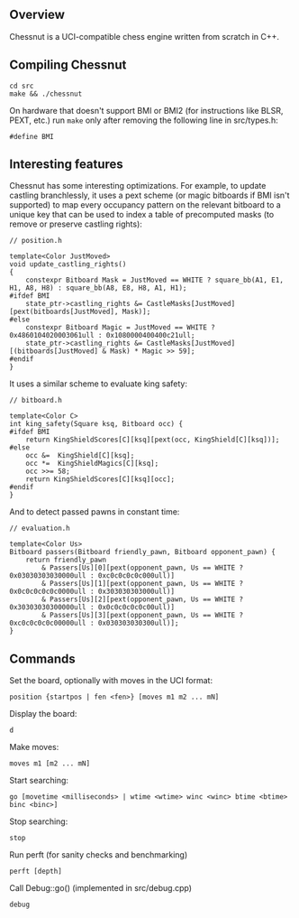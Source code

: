 ## Overview
Chessnut is a UCI-compatible chess engine written from scratch in C++.

## Compiling Chessnut
```
cd src
make && ./chessnut
```

On hardware that doesn't support BMI or BMI2 (for instructions like BLSR, PEXT, etc.) run ```make``` only after removing the following line in src/types.h:
```
#define BMI
```

## Interesting features
Chessnut has some interesting optimizations. For example, to update castling branchlessly, it uses a pext scheme (or magic bitboards if BMI isn't supported) to map every occupancy pattern on the relevant bitboard to a unique key that can be used to index a table of precomputed masks (to remove or preserve castling rights):
```
// position.h

template<Color JustMoved>
void update_castling_rights()
{
    constexpr Bitboard Mask = JustMoved == WHITE ? square_bb(A1, E1, H1, A8, H8) : square_bb(A8, E8, H8, A1, H1);
#ifdef BMI
    state_ptr->castling_rights &= CastleMasks[JustMoved][pext(bitboards[JustMoved], Mask)];
#else
    constexpr Bitboard Magic = JustMoved == WHITE ? 0x4860104020003061ull : 0x1080000400400c21ull;
    state_ptr->castling_rights &= CastleMasks[JustMoved][(bitboards[JustMoved] & Mask) * Magic >> 59];
#endif
}
```
It uses a similar scheme to evaluate king safety:
```
// bitboard.h

template<Color C>
int king_safety(Square ksq, Bitboard occ) {
#ifdef BMI
    return KingShieldScores[C][ksq][pext(occ, KingShield[C][ksq])];
#else
    occ &=  KingShield[C][ksq];
    occ *=  KingShieldMagics[C][ksq];
    occ >>= 58;
    return KingShieldScores[C][ksq][occ];
#endif
}
```
And to detect passed pawns in constant time:
```
// evaluation.h

template<Color Us>
Bitboard passers(Bitboard friendly_pawn, Bitboard opponent_pawn) {
    return friendly_pawn
        & Passers[Us][0][pext(opponent_pawn, Us == WHITE ? 0x03030303030000ull : 0xc0c0c0c0c000ull)]
        & Passers[Us][1][pext(opponent_pawn, Us == WHITE ? 0x0c0c0c0c0c0000ull : 0x303030303000ull)]
        & Passers[Us][2][pext(opponent_pawn, Us == WHITE ? 0x30303030300000ull : 0x0c0c0c0c0c00ull)]
        & Passers[Us][3][pext(opponent_pawn, Us == WHITE ? 0xc0c0c0c0c00000ull : 0x030303030300ull)];
}
```

## Commands

Set the board, optionally with moves in the UCI format:
```
position {startpos | fen <fen>} [moves m1 m2 ... mN]
```

Display the board:
```
d
```

Make moves:
```
moves m1 [m2 ... mN]
```

Start searching:
```
go [movetime <milliseconds> | wtime <wtime> winc <winc> btime <btime> binc <binc>]
```

Stop searching:
```
stop
```

Run perft (for sanity checks and benchmarking)
```
perft [depth]
```

Call Debug::go() (implemented in src/debug.cpp)
```
debug
```


